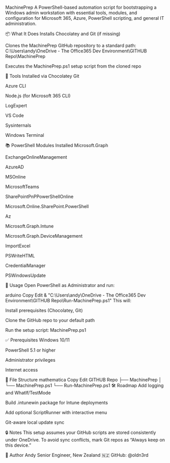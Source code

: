 MachinePrep
A PowerShell-based automation script for bootstrapping a Windows admin workstation with essential tools, modules, and configuration for Microsoft 365, Azure, PowerShell scripting, and general IT administration.

📦 What It Does
Installs Chocolatey and Git (if missing)

Clones the MachinePrep GitHub repository to a standard path:
C:\Users\andy\OneDrive - The Office365 Dev Environment\GITHUB Repo\MachinePrep

Executes the MachinePrep.ps1 setup script from the cloned repo

🧰 Tools Installed via Chocolatey
Git

Azure CLI

Node.js (for Microsoft 365 CLI)

LogExpert

VS Code

Sysinternals

Windows Terminal

📚 PowerShell Modules Installed
Microsoft.Graph

ExchangeOnlineManagement

AzureAD

MSOnline

MicrosoftTeams

SharePointPnPPowerShellOnline

Microsoft.Online.SharePoint.PowerShell

Az

Microsoft.Graph.Intune

Microsoft.Graph.DeviceManagement

ImportExcel

PSWriteHTML

CredentialManager

PSWindowsUpdate

🚀 Usage
Open PowerShell as Administrator and run:

arduino
Copy
Edit
& "C:\Users\andy\OneDrive - The Office365 Dev Environment\GITHUB Repo\Run-MachinePrep.ps1"
This will:

Install prerequisites (Chocolatey, Git)

Clone the GitHub repo to your default path

Run the setup script: MachinePrep.ps1

✅ Prerequisites
Windows 10/11

PowerShell 5.1 or higher

Administrator privileges

Internet access

📂 File Structure
mathematica
Copy
Edit
GITHUB Repo
├── MachinePrep
│   └── MachinePrep.ps1
└── Run-MachinePrep.ps1
🛠 Roadmap
Add logging and WhatIf/TestMode

Build .intunewin package for Intune deployments

Add optional ScriptRunner with interactive menu

Git-aware local update sync

🔒 Notes
This setup assumes your GitHub scripts are stored consistently under OneDrive. To avoid sync conflicts, mark Git repos as “Always keep on this device.”

👤 Author
Andy
Senior Engineer, New Zealand 🇳🇿
GitHub: @oldn3rd

